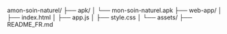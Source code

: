 amon-soin-naturel/
├── apk/
│   └── mon-soin-naturel.apk
├── web-app/
│   ├── index.html
│   ├── app.js
│   ├── style.css
│   └── assets/
├── README_FR.md
